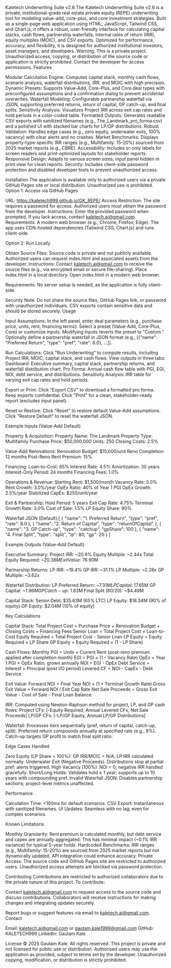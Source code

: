 Kaletech Underwriting Suite v2.6
The Kaletech Underwriting Suite v2.6 is a private, institutional-grade real estate private equity (REPE) underwriting tool for modeling value-add, core-plus, and core investment strategies. Built as a single-page web application using HTML, JavaScript, Tailwind CSS, and Chart.js, it offers a robust, user-friendly interface for calculating capital stacks, cash flows, partnership waterfalls, internal rates of return (IRR), equity multiples (MOIC), and CSV exports. Optimized for performance, accuracy, and flexibility, it is designed for authorized institutional investors, asset managers, and developers.
Warning: This is a private project. Unauthorized access, copying, or distribution of the source code or application is strictly prohibited. Contact the developer for access permissions.
Features

Modular Calculation Engine: Computes capital stack, monthly cash flows, scenario analysis, waterfall distributions, IRR, and MOIC with high precision.
Dynamic Presets: Supports Value-Add, Core-Plus, and Core deal types with preconfigured assumptions and a confirmation dialog to prevent accidental overwrites.
Waterfall Modeling: Configurable partnership waterfall via JSON, supporting preferred returns, return of capital, GP catch-up, and final splits.
Sensitivity Analysis: Visualizes Project IRR across exit cap rates and hold periods in a color-coded table.
Formatted Outputs: Generates readable CSV exports with sanitized filenames (e.g., The_Landmark_pro_forma.csv) and a polished UI with stacked bar charts for LP/GP distributions.
Robust Validation: Handles edge cases (e.g., zero equity, underwater exits, 100% vacancy) with clear alerts and no crashes.
Market Benchmarks: Displays property-type-specific IRR ranges (e.g., Multifamily: 15-20%) sourced from 2025 market reports (e.g., CBRE).
Accessibility: Includes sr-only labels for screen readers and print-optimized layouts for stakeholder reports.
Responsive Design: Adapts to various screen sizes; input panel hidden in print view for clean reports.
Security: Includes client-side password protection and disabled developer tools to prevent unauthorized access.

Installation
The application is available only to authorized users via a private GitHub Pages site or local distribution. Unauthorized use is prohibited.
Option 1: Access via GitHub Pages

URL: https://kaletech999.github.io/GK_REPE/
Access Restriction: The site requires a password for access. Authorized users must obtain the password from the developer.
Instructions: Enter the provided password when prompted. If you lack access, contact kaletech.ai@gmail.com.
Requirements: A modern web browser (e.g., Chrome, Firefox, Edge). The app uses CDN-hosted dependencies (Tailwind CSS, Chart.js) and runs client-side.

Option 2: Run Locally

Obtain Source Files: Source code is private and not publicly available. Authorized users can request index.html and associated assets from the developer.
Instructions:
Contact kaletech.ai@gmail.com to receive the source files (e.g., via encrypted email or secure file-sharing).
Place index.html in a local directory.
Open index.html in a modern web browser.


Requirements: No server setup is needed, as the application is fully client-side.

Security Note: Do not share the source files, GitHub Pages link, or password with unauthorized individuals. CSV exports contain sensitive data and should be stored securely.
Usage

Input Assumptions:
In the left panel, enter deal parameters (e.g., purchase price, units, rent, financing terms).
Select a preset (Value-Add, Core-Plus, Core) or customize inputs. Modifying inputs reverts the preset to "Custom."
Optionally define a partnership waterfall in JSON format (e.g., [{"name": "Preferred Return", "type": "pref", "rate": 8.0}, ...]).


Run Calculations:
Click "Run Underwriting" to compute results, including Project IRR, MOIC, capital stack, and cash flows.
View outputs in three tabs:
Dashboard: Executive summary, capital stack, partnership returns, and waterfall distribution chart.
Pro Forma: Annual cash flow table with PGI, EGI, NOI, debt service, and distributions.
Sensitivity Analysis: IRR table for varying exit cap rates and hold periods.




Export or Print:
Click "Export CSV" to download a formatted pro forma. Keep exports confidential.
Click "Print" for a clean, stakeholder-ready report (excludes input panel).


Reset or Restore:
Click "Reset" to restore default Value-Add assumptions.
Click "Restore Default" to reset the waterfall JSON.



Example Inputs (Value-Add Default)

Property & Acquisition:
Property Name: The Landmark
Property Type: Multifamily
Purchase Price: $50,000,000
Units: 250
Closing Costs: 2.5%


Value-Add Renovations:
Renovation Budget: $15,000/unit
Reno Completion: 12 months
Post-Reno Rent Premium: 15%


Financing:
Loan-to-Cost: 65%
Interest Rate: 4.5%
Amortization: 30 years
Interest-Only Period: 24 months
Financing Fees: 1.0%


Operations & Revenue:
Starting Rent: $1,500/month
Vacancy Rate: 5.0%
Rent Growth: 3.0%/year
OpEx Ratio: 40% of Year 1 PGI
OpEx Growth: 2.5%/year
Stabilized CapEx: $250/unit/year


Exit & Partnership:
Hold Period: 5 years
Exit Cap Rate: 4.75%
Terminal Growth Rate: 3.0%
Cost of Sale: 1.5%
LP Equity Share: 90%


Waterfall JSON (Default):[
  { "name": "1. Preferred Return", "type": "pref", "rate": 8.0 },
  { "name": "2. Return of Capital", "type": "returnOfCapital" },
  { "name": "3. GP Catch-up", "type": "catchup", "gpShare": 100 },
  { "name": "4. Final Split", "type": "split", "lp": 80, "gp": 20 }
]



Example Outputs (Value-Add Default)

Executive Summary:
Project IRR: ~20.9%
Equity Multiple: ~2.44x
Total Equity Required: ~$20.38M
Exit Value: ~$76.90M


Partnership Returns:
LP IRR: ~19.4%
GP IRR: ~31.1%
LP Multiple: ~2.28x
GP Multiple: ~3.62x


Waterfall Distribution:
LP Preferred Return: ~$7.31M
LP Capital: ~$17.65M
GP Capital: ~$1.96M
GP Catch-up: ~$1.83M
Final Split (80/20): ~$4.49M


Capital Stack:
Senior Debt: $35.63M (65% LTC)
LP Equity: $18.34M (90% of equity)
GP Equity: $2.04M (10% of equity)



Key Calculations

Capital Stack:
Total Project Cost = Purchase Price + Renovation Budget + Closing Costs + Financing Fees
Senior Loan = Total Project Cost × Loan-to-Cost
Equity Required = Total Project Cost - Senior Loan
LP Equity = Equity Required × LP Share
GP Equity = Equity Required × (1 - LP Share)


Cash Flows:
Monthly PGI = Units × Current Rent (post-reno premium applied after completion month)
EGI = PGI × (1 - Vacancy Rate)
OpEx = Year 1 PGI × OpEx Ratio, grown annually
NOI = EGI - OpEx
Debt Service = Interest + Principal (post I/O period)
Levered CF = NOI - CapEx - Debt Service


Exit Value:
Forward NOI = Final Year NOI × (1 + Terminal Growth Rate)
Gross Exit Value = Forward NOI / Exit Cap Rate
Net Sale Proceeds = Gross Exit Value - Cost of Sale - Final Loan Balance


IRR:
Computed using Newton-Raphson method for project, LP, and GP cash flows.
Project CFs: [-Equity Required, Annual Levered CFs, Net Sale Proceeds]
LP/GP CFs: [-LP/GP Equity, Annual LP/GP Distributions]


Waterfall:
Processes tiers sequentially (pref, return of capital, catch-up, split).
Preferred return compounds annually at specified rate (e.g., 8%).
Catch-up targets GP profit to match final split ratio.



Edge Cases Handled

Zero Equity (LP Share = 100%): GP IRR/MOIC = N/A; LP IRR calculated normally.
Underwater Exit (Negative Proceeds): Distributions stop at partial pref; alerts triggered.
High Vacancy (100%): NOI = 0; negative IRR handled gracefully.
Short/Long Holds: Validates hold ≥ 1 year; supports up to 10 years with compounding pref.
Invalid Waterfall JSON: Disables partnership sections; project-level metrics unaffected.

Performance

Calculation Time: <100ms for default scenarios.
CSV Export: Instantaneous with sanitized filenames.
UI Updates: Seamless with no lag, even for complex scenarios.

Known Limitations

Monthly Granularity: Rent premium is calculated monthly, but debt service and capex are annually aggregated. This has minimal impact (~0.1% IRR variance) for typical 5-year holds.
Hardcoded Benchmarks: IRR ranges (e.g., Multifamily: 15-20%) are sourced from 2025 market reports but not dynamically updated. API integration could enhance accuracy.
Private Access: The source code and GitHub Pages site are restricted to authorized users. Unauthorized access attempts are blocked via password protection.

Contributing
Contributions are restricted to authorized collaborators due to the private nature of this project. To contribute:

Contact kaletech.ai@gmail.com to request access to the source code and discuss contributions.
Collaborators will receive instructions for making changes and integrating updates securely.

Report bugs or suggest features via email to kaletech.ai@gmail.com.
Contact

Email: kaletech.ai@gmail.com or gautam.kale1999@gmail.com
GitHub: KALETECH999
LinkedIn: Gautam Kale

License
© 2025 Gautam Kale. All rights reserved. This project is private and not licensed for public use or distribution. Authorized users may use the application as provided, subject to terms set by the developer. Unauthorized copying, modification, or distribution is strictly prohibited.
